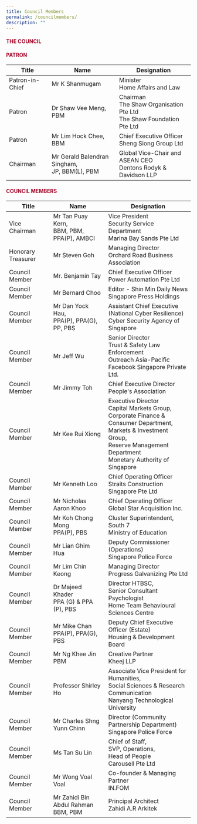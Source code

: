 ```yaml
---
title: Council Members
permalink: /councilmembers/
description: ""
---
```

#### <font style="color:#a20427;">THE COUNCIL</font>

#### <font style="color:#a20427;">PATRON</font>

| Title | Name | Designation |
| -------- | -------- | -------- |
| Patron-in-Chief     | Mr K Shanmugam    | Minister <br>Home Affairs and Law    |
| Patron     | Dr Shaw Vee Meng, PBM     | Chairman <br>The Shaw Organisation Pte Ltd<br> The Shaw Foundation Pte Ltd    |
| Patron     | Mr Lim Hock Chee, BBM     | Chief Executive Officer <br>Sheng Siong Group Ltd   |
| Chairman     | Mr Gerald Balendran Singham,<br> JP, BBM(L), PBM     | Global Vice-Chair and ASEAN CEO <br> Dentons Rodyk &amp; Davidson LLP |

#### <font style="color:#a20427;">COUNCIL MEMBERS</font>

| Title | Name | Designation |
| -------- | -------- | -------- |
| Vice Chairman | Mr Tan Puay Kern, <br>BBM, PBM, PPA(P), AMBCI | Vice President <br>Security Service Department <br> Marina Bay Sands Pte Ltd |
| Honorary Treasurer | Mr Steven Goh | Managing Director <br> Orchard Road Business Association |
| Council Member | Mr. Benjamin Tay | Chief Executive Officer <br> Power Automation Pte Ltd |
| Council Member | Mr Bernard Choo | Editor - Shin Min Daily News<br>Singapore Press Holdings |
| Council Member | Mr Dan Yock Hau, <br>PPA(P), PPA(G), PP, PBS | Assistant Chief Executive <br>(National Cyber Resilience) <br>Cyber Security Agency of Singapore |
| Council Member| Mr Jeff Wu | Senior Director<br>Trust &amp; Safety Law Enforcement <br>Outreach Asia-Pacific <br>Facebook Singapore Private Ltd. |
| Council Member | Mr Jimmy Toh | Chief Executive Director <br> People's Association |
| Council Member | Mr Kee Rui Xiong | Executive Director<br>Capital Markets Group, <br>Corporate Finance &amp; Consumer Department, <br>Markets &amp; Investment Group, <br>Reserve Management Department<br>Monetary Authority of Singapore |
| Council Member | Mr Kenneth Loo | Chief Operating Officer <br>Straits Construction Singapore Pte Ltd |
| Council Member | Mr Nicholas Aaron Khoo | Chief Operating Officer <br> Global Star Acquisition Inc. |
| Council Member | Mr Koh Chong Mong<br> PPA(P), PBS | Cluster Superintendent, South 7 <br> Ministry of Education |
| Council Member | Mr Lian Ghim Hua | Deputy Commissioner (Operations)<br> Singapore Police Force |
| Council Member | Mr Lim Chin Keong | Managing Director<br> Progress Galvanizing Pte Ltd |
| Council Member | Dr Majeed Khader<br> PPA (G) &amp; PPA (P), PBS | Director HTBSC,<br> Senior Consultant Psychologist<br> Home Team Behavioural Sciences Centre |
| Council Member | Mr Mike Chan<br>PPA(P), PPA(G), PBS | Deputy Chief Executive Officer (Estate) <br> Housing &amp; Development Board |
| Council Member | Mr Ng Khee Jin<br> PBM | Creative Partner <br> Kheej LLP |
| Council Member | Professor Shirley Ho | Associate Vice President for Humanities, <br>Social Sciences &amp; Research Communication <br> Nanyang Technological University |
| Council Member | Mr Charles Shng Yunn Chinn | Director (Community Partnership Department) <br> Singapore Police Force |
| Council Member | Ms Tan Su Lin | Chief of Staff, <br>SVP, Operations, <br>Head of People <br> Carousell Pte Ltd |
| Council Member | Mr Wong Voal Voal | Co-founder &amp; Managing Partner <br> IN.FOM |
| Council Member | Mr Zahidi Bin Abdul Rahman<br>BBM, PBM | Principal Architect<br> Zahidi A.R Arkitek |
